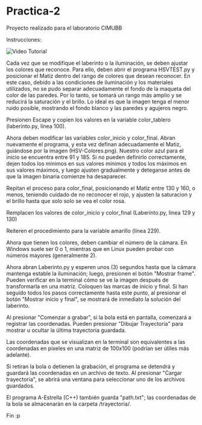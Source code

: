 ﻿# Practica-2

Proyecto realizado para el laboratorio CIMUBB

Instrucciones:


![Video Tutorial](https://drive.google.com/file/d/1-76zE3lkF3FS-7llIcViA66MmUarXBoX/view?usp=sharing)

Cada vez que se modifique el laberinto o la iluminación, se deben ajustar los colores que reconoce. Para ello, deben abrir el programa HSVTEST.py y posicionar el Matiz dentro del rango de colores que desean reconocer. En este caso, debido a las condiciones de iluminación y los materiales utilizados, no se pudo separar adecuadamente el fondo de la maqueta del color de las paredes. Por lo tanto, se tomará un rango más amplio y se reducirá la saturación y el brillo. Lo ideal es que la imagen tenga el menor ruido posible, mostrando el fondo blanco y las paredes y agujeros negro.

Presionen Escape y copien los valores en la variable color_tablero (laberinto.py, línea 100).

Ahora deben modificar las variables color_inicio y color_final. Abran nuevamente el programa, y esta vez definan adecuadamente el Matiz, guiándose por la imagen (HSV-Colores.png). Nuestro color azul para el inicio se encuentra entre 91 y 185. Si no pueden definirlo correctamente, dejen todos los mínimos en sus valores mínimos y todos los máximos en sus valores máximos, y luego ajusten gradualmente y deteganse antes de que la imagen binaria comienze ha desaparecer.

Repitan el proceso para color_final, posicionando el Matiz entre 130 y 160, o menos, teniendo cuidado de no reconocer el rojo, y ajusten la saturacion y el brillo hasta que solo solo se vea el color rosa.

Remplacen los valores de color_inicio y color_final (Laberinto.py, linea 129 y 130)

Reiteren el procedimiento para la variable amarillo (línea 229).

Ahora que tienen los colores, deben cambiar el número de la cámara. En Windows suele ser 0 o 1, mientras que en Linux pueden probar con números mayores (generalmente 2).

Ahora abran Laberinto.py y esperen unos (3) segundos hasta que la cámara mantenga estable la iluminación; luego, presionen el botón "Mostrar frame". Pueden verificar en la terminal cómo se ve la imagen después de transformarla en una matriz. Coloquen las marcas de inicio y final. Si han seguido todos los pasos correctamente hasta este punto, al presionar el botón "Mostrar inicio y final", se mostrará de inmediato la solución del laberinto.

Al presionar "Comenzar a grabar", si la bola está en pantalla, comenzará a registrar las coordenadas. Pueden presionar "Dibujar Trayectoria" para mostrar u ocultar la última trayectoria guardada.

Las coordenadas que se visualizan en la terminal son equivalentes a las coordenadas en píxeles en una matriz de 100x100 (podrían ser útiles más adelante).

Si retiran la bola o detienen la grabación, el programa se detendrá y guardará las coordenadas en un archivo de texto. Al presionar "Cargar trayectoria", se abrirá una ventana para seleccionar uno de los archivos guardados.

El programa A-Estrella (C++) también guarda "path.txt"; las coordenadas de la bola se almacenarán en la carpeta /trayectoria/.

Fin :p
